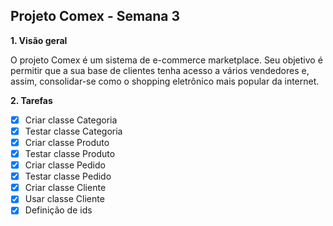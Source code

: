 <h2>Projeto Comex - Semana 3</h2>

<p> <b> 1. Visão geral </b></p>

<p>   O projeto Comex é um sistema de e-commerce marketplace. Seu objetivo é permitir que a sua base de clientes tenha acesso a vários vendedores e, assim, consolidar-se como o shopping eletrônico mais popular da internet.
</p>

<p> <b> 2. Tarefas </b> </p>

- [x] Criar classe Categoria
- [x] Testar classe Categoria
- [x] Criar classe Produto
- [x] Testar classe Produto
- [x] Criar classe Pedido
- [x] Testar classe Pedido
- [x] Criar classe Cliente
- [x] Usar classe Cliente
- [x] Definição de ids
